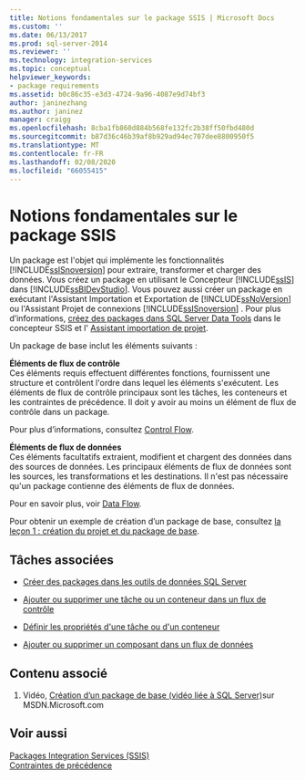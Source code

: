 ```yaml
---
title: Notions fondamentales sur le package SSIS | Microsoft Docs
ms.custom: ''
ms.date: 06/13/2017
ms.prod: sql-server-2014
ms.reviewer: ''
ms.technology: integration-services
ms.topic: conceptual
helpviewer_keywords:
- package requirements
ms.assetid: b0c86c35-e3d3-4724-9a96-4087e9d74bf3
author: janinezhang
ms.author: janinez
manager: craigg
ms.openlocfilehash: 8cba1fb860d884b568fe132fc2b38ff50fbd480d
ms.sourcegitcommit: b87d36c46b39af8b929ad94ec707dee8800950f5
ms.translationtype: MT
ms.contentlocale: fr-FR
ms.lasthandoff: 02/08/2020
ms.locfileid: "66055415"
---
```

# <a name="ssis-package-essentials"></a>Notions fondamentales sur le package SSIS
  Un package est l'objet qui implémente les fonctionnalités [!INCLUDE[ssISnoversion](../includes/ssisnoversion-md.md)] pour extraire, transformer et charger des données. Vous créez un package en utilisant le Concepteur [!INCLUDE[ssIS](../includes/ssis-md.md)] dans [!INCLUDE[ssBIDevStudio](../includes/ssbidevstudio-md.md)]. Vous pouvez aussi créer un package en exécutant l'Assistant Importation et Exportation de [!INCLUDE[ssNoVersion](../includes/ssnoversion-md.md)] ou l'Assistant Projet de connexions [!INCLUDE[ssISnoversion](../includes/ssisnoversion-md.md)] . Pour plus d’informations, [créez des packages dans SQL Server Data Tools](create-packages-in-sql-server-data-tools.md) dans le concepteur SSIS et l' [Assistant importation de projet](../../2014/integration-services/import-project-wizard.md).  
  
 Un package de base inclut les éléments suivants :  
  
 **Éléments de flux de contrôle**  
 Ces éléments requis effectuent différentes fonctions, fournissent une structure et contrôlent l'ordre dans lequel les éléments s'exécutent. Les éléments de flux de contrôle principaux sont les tâches, les conteneurs et les contraintes de précédence. Il doit y avoir au moins un élément de flux de contrôle dans un package.  
  
 Pour plus d’informations, consultez [Control Flow](control-flow/control-flow.md).  
  
 **Éléments de flux de données**  
 Ces éléments facultatifs extraient, modifient et chargent des données dans des sources de données. Les principaux éléments de flux de données sont les sources, les transformations et les destinations. Il n'est pas nécessaire qu'un package contienne des éléments de flux de données.  
  
 Pour en savoir plus, voir [Data Flow](data-flow/data-flow.md).  
  
 Pour obtenir un exemple de création d’un package de base, consultez [la leçon 1 : création du projet et du package de base](lesson-1-create-a-project-and-basic-package-with-ssis.md).  
  
## <a name="related-tasks"></a>Tâches associées  
  
-   [Créer des packages dans les outils de données SQL Server](create-packages-in-sql-server-data-tools.md)  
  
-   [Ajouter ou supprimer une tâche ou un conteneur dans un flux de contrôle](control-flow/add-or-delete-a-task-or-a-container-in-a-control-flow.md)  
  
-   [Définir les propriétés d'une tâche ou d'un conteneur](../../2014/integration-services/set-the-properties-of-a-task-or-container.md)  
  
-   [Ajouter ou supprimer un composant dans un flux de données](data-flow/add-or-delete-a-component-in-a-data-flow.md)  
  
## <a name="related-content"></a>Contenu associé  
  
1.  Vidéo, [Création d’un package de base (vidéo liée à SQL Server)](https://go.microsoft.com/fwlink/?LinkId=131023)sur MSDN.Microsoft.com  
  
## <a name="see-also"></a>Voir aussi  
 [Packages Integration Services &#40;SSIS&#41;](../../2014/integration-services/integration-services-ssis-packages.md)   
 [Contraintes de précédence](control-flow/precedence-constraints.md)  
  
  

